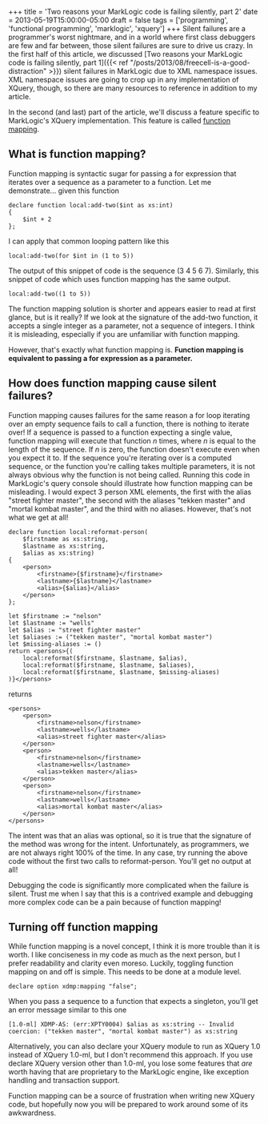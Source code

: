 +++
title = 'Two reasons your MarkLogic code is failing silently, part 2'
date = 2013-05-19T15:00:00-05:00
draft = false
tags = ['programming', 'functional programming', 'marklogic', 'xquery']
+++
Silent failures are a programmer's worst nightmare, and in a world where first class debuggers are few and far between, those silent failures are sure to drive us crazy.  In the first half of this article, we discussed [Two reasons your MarkLogic code is failing silently, part 1]({{< ref "/posts/2013/08/freecell-is-a-good-distraction" >}}) silent failures in MarkLogic due to XML namespace issues.  XML namespace issues are going to crop up in any implementation of XQuery, though, so there are many resources to reference in addition to my article.

In the second (and last) part of the article, we'll discuss a feature specific to MarkLogic's XQuery implementation.  This feature is called [function mapping](http://docs.marklogic.com/guide/xquery/enhanced#id_55459).

<!--more-->

## What is function mapping?

Function mapping is syntactic sugar for passing a for expression that iterates over a sequence as a parameter to a function.  Let me demonstrate... given this function

    declare function local:add-two($int as xs:int)
    {
        $int + 2
    };

I can apply that common looping pattern like this

    local:add-two(for $int in (1 to 5))

The output of this snippet of code is the sequence (3 4 5 6 7).  Similarly, this snippet of code which uses function mapping has the same output.

    local:add-two((1 to 5))

The function mapping solution is shorter and appears easier to read at first glance, but is it really?  If we look at the signature of the add-two function, it accepts a single integer as a parameter, not a sequence of integers.  I think it is misleading, especially if you are unfamiliar with function mapping.

However, that's exactly what function mapping is.  **Function mapping is equivalent to passing a for expression as a parameter.**

## How does function mapping cause silent failures?

Function mapping causes failures for the same reason a for loop iterating over an empty sequence fails to call a function, there is nothing to iterate over!  If a sequence is passed to a function expecting a single value, function mapping will execute that function _n_ times, where _n_ is equal to the length of the sequence.  If _n_ is zero, the function doesn't execute even when you expect it to.  If the sequence you're iterating over is a computed sequence, or the function you're calling takes multiple parameters, it is not always obvious why the function is not being called.  Running this code in MarkLogic's query console should illustrate how function mapping can be misleading.  I would expect 3 person XML elements, the first with the alias "street fighter master", the second with the aliases "tekken master" and "mortal kombat master", and the third with no aliases.  However, that's not what we get at all!

    declare function local:reformat-person(
        $firstname as xs:string,
        $lastname as xs:string,
        $alias as xs:string)
    {
        <person>
            <firstname>{$firstname}</firstname>
            <lastname>{$lastname}</lastname>
            <alias>{$alias}</alias>
        </person>
    };

    let $firstname := "nelson"
    let $lastname := "wells"
    let $alias := "street fighter master"
    let $aliases := ("tekken master", "mortal kombat master")
    let $missing-aliases := ()
    return <persons>{(
        local:reformat($firstname, $lastname, $alias),
        local:reformat($firstname, $lastname, $aliases),
        local:reformat($firstname, $lastname, $missing-aliases)
    )}</persons>

returns

    <persons>
        <person>
            <firstname>nelson</firstname>
            <lastname>wells</lastname>
            <alias>street fighter master</alias>
        </person>
        <person>
            <firstname>nelson</firstname>
            <lastname>wells</lastname>
            <alias>tekken master</alias>
        </person>
        <person>
            <firstname>nelson</firstname>
            <lastname>wells</lastname>
            <alias>mortal kombat master</alias>
        </person>
    </persons>

The intent was that an alias was optional, so it is true that the signature of the method was wrong for the intent.  Unfortunately, as programmers, we are not always right 100% of the time.  In any case, try running the above code without the first two calls to reformat-person.  You'll get no output at all!

Debugging the code is significantly more complicated when the failure is silent.  Trust me when I say that this is a contrived example and debugging more complex code can be a pain because of function mapping!

## Turning off function mapping 

While function mapping is a novel concept, I think it is more trouble than it is worth.  I like conciseness in my code as much as the next person, but I prefer readability and clarity even moreso.  Luckily, toggling function mapping on and off is simple.  This needs to be done at a module level.

    declare option xdmp:mapping "false";

When you pass a sequence to a function that expects a singleton, you'll get an error message similar to this one

`[1.0-ml] XDMP-AS: (err:XPTY0004) $alias as xs:string -- Invalid coercion: ("tekken master", "mortal kombat master") as xs:string`

Alternatively, you can also declare your XQuery module to run as XQuery 1.0 instead of XQuery 1.0-ml, but I don't recommend this approach.  If you use declare XQuery version other than 1.0-ml, you lose some features that _are_ worth having that are proprietary to the MarkLogic engine, like exception handling and transaction support.

Function mapping can be a source of frustration when writing new XQuery code, but hopefully now you will be prepared to work around some of its awkwardness.
